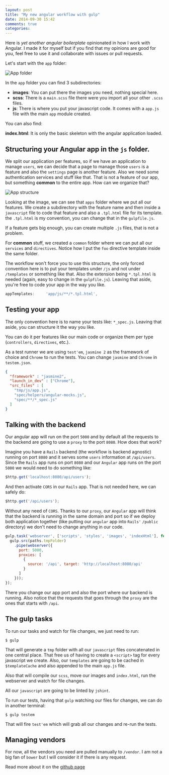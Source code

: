 ```yaml
---
layout: post
title: "My new angular workflow with gulp"
date: 2014-09-30 15:42
comments: true
categories:
---
```


Here is *yet another angular boilerplate* opinionated in how I work with Angular. I made it for myself but if you find that my opinions are good for you, feel free to use it and collaborate with issues or pull requests.

Let's start with the `app` folder:

![App folder](http://i.imgur.com/Fppy0Ge.png)
<!--more-->
In the `app` folder you can find 3 subdirectories:

* **images**: You can put there the images you need, nothing special here.
* **scss**: There is a `main.scss` file there were you import all your other `.scss` files.
* **js**: There is where you put your javascript code. It comes with a `app.js` file with the main `app` module created.

You can also find:

**index.html**: It is only the basic skeleton with the angular application loaded.

## Structuring your Angular app in the `js` folder.

We split our application per features, so if we have an application to manage `users`, we can decide that a page to manage those `users` is a feature and also the `settings` page is another feature. Also we need some authentication services and stuff like that. That is not a feature of our app, but something **common** to the entire app. How can we organize that?

![App structure](http://i.imgur.com/IPu6rL5.png)

Looking at the image, we can see that `apps` folder where we put all our features. We create a subdirectory with the feature name and then inside a `javascript` file to code that feature and also a `.tpl.html` file for its template. the `.tpl.html` is my convention, you can change that in the `gulpfile.js`.

If a feature gets big enough, you can create multiple `.js` files, that is not a problem.

For **common** stuff, we created a `common` folder where we can put all our `services` and `directives`. Notice how I put the `foo` directive template inside the same folder.

The workflow won't force you to use this structure, the only forced convention here is to put your templates under `/js` and not under `/templates` or something like that. Also the extension being `*.tpl.html` is needed (again, easy to change in the `gulpfile.js`). Leaving that aside, you're free to code your app in the way you like.

```javascript
appTemplates:     'app/js/**/*.tpl.html',
```

## Testing your app

The only convention here is to name your tests like: `*_spec.js`. Leaving that aside, you can structure it the way you like.

You can do it per features like our main code or organize them per type (`controllers`, `directives`, etc.).

As a test runner we are using `test'em`, `jasmine 2` as the framework of choice and `Chrome` to run the tests. You can change `jasmine` and `Chrome` in `testem.json`.

```json
{
  "framework" : "jasmine2",
  "launch_in_dev" : ["Chrome"],
  "src_files" : [
    "tmp/js/app.js",
    "spec/helpers/angular-mocks.js",
    "spec/**/*_spec.js"
  ]
}
```

## Talking with the backend

Our angular app will run on the port `5000` and by default all the requests to the backend are going to use a `proxy` to the port `8080`. How does that work?

Imagine you have a `Rails` backend (the workflow is backend agnostic) running on port `8080` and it serves some `users` information at `/api/users`. Since the `Rails` app runs on port `8080` and our `Angular` app runs on the port `5000` we would need to do something like:

```javascript
$http.get('localhost:8080/api/users');
```
And then activate `CORS` in our `Rails` app. That is not needed here, we can safely do:

```javascript
$http.get('/api/users');
```
Without any need of `CORS`. Thanks to our `proxy`, our `Angular` app will think that the backend is running in the same domain and port so if we deploy both application together (like putting our `angular` app into `Rails'` `/public` directory) we don't need to change anything in our code.

```javascript
gulp.task('webserver', ['scripts', 'styles', 'images', 'indexHtml'], function() {
  gulp.src(paths.tmpFolder)
    .pipe(webserver({
      port: 5000,
      proxies: [
        {
          source: '/api', target: 'http://localhost:8080/api'
        }
      ]
    }));
});
```

There you change our app port and also the port where our backend is running. Also notice that the requests that goes through the `proxy` are the ones that starts with `/api`.

## The gulp tasks

To run our tasks and watch for file changes, we just need to run:

```
$ gulp
```

That will generate a `tmp` folder with all our `javascript` files concatenated in one central place. That free us of having to create a `<script>` tag for every javascript we create. Also, our `templates` are going to be cached in `$templateCache` and also appended to the main `app.js` file.

Also that will compile our `scss`, move our images and `index.html`, run the webserver and watch for file changes.

All our `javascript` are going to be linted by `jshint`.

To run our tests, having that `gulp` watching our files for changes, we can do in another terminal:

```
$ gulp testem
```
That will fire `test'em` which will grab all our changes and re-run the tests.

## Managing vendors

For now, all the vendors you need are pulled manually to `/vendor`. I am not a big fan of `bower` but I will consider it if there is any request.

Read more about it on the [github page](https://github.com/Foxandxss/fox-angular-gulp-workflow)
